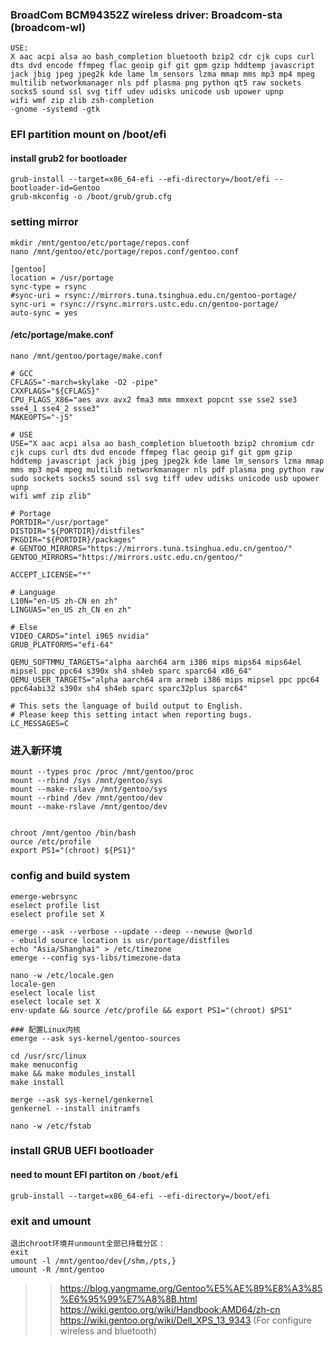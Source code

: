 ### BroadCom BCM94352Z wireless driver: Broadcom-sta (broadcom-wl)

```
USE:
X aac acpi alsa ao bash_completion bluetooth bzip2 cdr cjk cups curl dts dvd encode ffmpeg flac geoip gif git gpm gzip hddtemp javascript jack jbig jpeg jpeg2k kde lame lm_sensors lzma mmap mms mp3 mp4 mpeg multilib networkmanager nls pdf plasma png python qt5 raw sockets socks5 sound ssl svg tiff udev udisks unicode usb upower upnp 
wifi wmf zip zlib zsh-completion
-gnome -systemd -gtk
```
### EFI partition mount on /boot/efi

#### install grub2 for bootloader
```
grub-install --target=x86_64-efi --efi-directory=/boot/efi --bootloader-id=Gentoo
grub-mkconfig -o /boot/grub/grub.cfg
```
### setting mirror
```
mkdir /mnt/gentoo/etc/portage/repos.conf
nano /mnt/gentoo/etc/portage/repos.conf/gentoo.conf
```
```
[gentoo]
location = /usr/portage
sync-type = rsync
#sync-uri = rsync://mirrors.tuna.tsinghua.edu.cn/gentoo-portage/
sync-uri = rsync://rsync.mirrors.ustc.edu.cn/gentoo-portage/
auto-sync = yes
```
#### /etc/portage/make.conf
```
nano /mnt/gentoo/portage/make.conf

# GCC
CFLAGS="-march=skylake -O2 -pipe"
CXXFLAGS="${CFLAGS}"
CPU_FLAGS_X86="aes avx avx2 fma3 mmx mmxext popcnt sse sse2 sse3 sse4_1 sse4_2 ssse3"
MAKEOPTS="-j5"

# USE
USE="X aac acpi alsa ao bash_completion bluetooth bzip2 chromium cdr cjk cups curl dts dvd encode ffmpeg flac geoip gif git gpm gzip hddtemp javascript jack jbig jpeg jpeg2k kde lame lm_sensors lzma mmap mms mp3 mp4 mpeg multilib networkmanager nls pdf plasma png python raw sudo sockets socks5 sound ssl svg tiff udev udisks unicode usb upower upnp 
wifi wmf zip zlib"

# Portage
PORTDIR="/usr/portage"
DISTDIR="${PORTDIR}/distfiles"
PKGDIR="${PORTDIR}/packages"
# GENTOO_MIRRORS="https://mirrors.tuna.tsinghua.edu.cn/gentoo/"
GENTOO_MIRRORS="https://mirrors.ustc.edu.cn/gentoo/"

ACCEPT_LICENSE="*"

# Language
L10N="en-US zh-CN en zh"
LINGUAS="en_US zh_CN en zh"

# Else
VIDEO_CARDS="intel i965 nvidia"
GRUB_PLATFORMS="efi-64"

QEMU_SOFTMMU_TARGETS="alpha aarch64 arm i386 mips mips64 mips64el mipsel ppc ppc64 s390x sh4 sh4eb sparc sparc64 x86_64"
QEMU_USER_TARGETS="alpha aarch64 arm armeb i386 mips mipsel ppc ppc64 ppc64abi32 s390x sh4 sh4eb sparc sparc32plus sparc64"

# This sets the language of build output to English.
# Please keep this setting intact when reporting bugs.
LC_MESSAGES=C
```
### 进入新环境

```
mount --types proc /proc /mnt/gentoo/proc
mount --rbind /sys /mnt/gentoo/sys
mount --make-rslave /mnt/gentoo/sys
mount --rbind /dev /mnt/gentoo/dev
mount --make-rslave /mnt/gentoo/dev
```
```

chroot /mnt/gentoo /bin/bash
ource /etc/profile
export PS1="(chroot) ${PS1}"
```
### config and build system
```
emerge-webrsync
eselect profile list
eselect profile set X

emerge --ask --verbose --update --deep --newuse @world
- ebuild source location is usr/portage/distfiles
echo "Asia/Shanghai" > /etc/timezone
emerge --config sys-libs/timezone-data

nano -w /etc/locale.gen
locale-gen
eselect locale list
eselect locale set X
env-update && source /etc/profile && export PS1="(chroot) $PS1"

### 配置Linux内核
emerge --ask sys-kernel/gentoo-sources

cd /usr/src/linux
make menuconfig
make && make modules_install
make install

merge --ask sys-kernel/genkernel
genkernel --install initramfs

nano -w /etc/fstab

```


### install GRUB UEFI bootloader
#### need to mount EFI partiton on `/boot/efi`
```
grub-install --target=x86_64-efi --efi-directory=/boot/efi
```
### exit and umount
```
退出chroot环境并unmount全部已持载分区：
exit
umount -l /mnt/gentoo/dev{/shm,/pts,}
umount -R /mnt/gentoo
```

>> https://blog.yangmame.org/Gentoo%E5%AE%89%E8%A3%85%E6%95%99%E7%A8%8B.html
>> https://wiki.gentoo.org/wiki/Handbook:AMD64/zh-cn
>> https://wiki.gentoo.org/wiki/Dell_XPS_13_9343 (For configure wireless and bluetooth)
